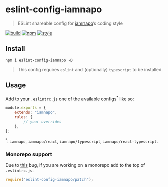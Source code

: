 # eslint-config-iamnapo

> ESLint shareable config for [iamnapo](https://iamnapo.me)’s coding style

[![build](https://badges.iamnapo.me/ci/iamnapo/eslint-config-iamnapo)](https://github.com/iamnapo/eslint-config-iamnapo/actions) [![npm](https://badges.iamnapo.me/npm/eslint-config-iamnapo)](https://www.npmjs.com/package/eslint-config-iamnapo) [![style](https://badges.iamnapo.me/style)](https://iamnapo.me)

## Install

```console
npm i eslint-config-iamnapo -D
```

> This config requires `eslint` and (optionally) `typescript` to be installed.

## Usage

Add to your `.eslintrc.js` one of the available configs<sup>*</sup> like so:

```js
module.exports = {
	extends: "iamnapo",
	rules: {
		// your overrides
	},
};
```

<sup>*</sup>: `iamnapo`, `iamnapo/react`, `iamnapo/typescript`, `iamnapo/react-typescript`.

### Monorepo support

Due to [this](https://github.com/eslint/eslint/issues/3458) bug, if you are working on a monorepo add to the top of `.eslintrc.js`:

```js
require("eslint-config-iamnapo/patch");
```
